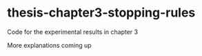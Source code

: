 # thesis-chapter3-stopping-rules
Code for the experimental results in chapter 3

More explanations coming up
